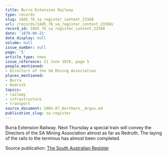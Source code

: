 ```yaml
---
title: Burra Extension Railway
type: records
slug: 1845_76_sa_register_content_23360
url: /records/1845_76_sa_register_content_23360/
record_id: 1845_76_sa_register_content_23360
date: '1870-06-21'
date_display: null
volume: null
issue_number: null
page: '5'
article_type: news
issue_reference: 21 June 1870, page 5
people_mentioned:
- Directors of the SA Mining Association
places_mentioned:
- Burra
- Redruth
topics:
- railway
- infrastructure
- transport
source_document: 1985-87_Northern__Argus.md
publication_slug: sa-register
---
```


Burra Extension Railway.  Next Thursday a special train will convey the Directors of the SA Mining Association almost as far as Redruth.  The laying of the rails to the terminus has almost been completed.

Source publication: [The South Australian Register](/publications/sa-register/)

